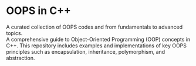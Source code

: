 # OOPS in C++
A curated collection of OOPS codes and from fundamentals to advanced topics. 
<br>
A comprehensive guide to Object-Oriented Programming (OOP) concepts in C++. This repository includes examples and implementations of key OOPS principles such as encapsulation, inheritance, polymorphism, and abstraction. </br>
